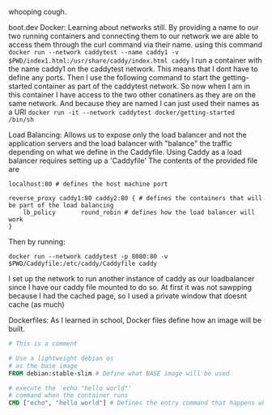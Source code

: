 whooping cough.

boot.dev
Docker:
	Learning about networks still. 
	By providing a name to our two running containers and connecting them to our network we are able to access them through the curl command via their name.
	using this command 
		```docker run --network caddytest --name caddy1 -v $PWD/index1.html:/usr/share/caddy/index.html caddy```
	I run a container with the name caddy1 on the caddytest network. This means that I dont have to define any ports.
	Then I use the following command to start the getting-started container as part of the caddytest network. So now when I am in this container I have access to the two other conatiners as they are on the same network. And because they are named I can just used their names as a URI
		```docker run -it --network caddytest docker/getting-started /bin/sh```

Load Balancing:
Allows us to expose only the load balancer and not the application servers and the load balancer with "balance" the traffic depending on what we define in the Caddyfile.
Using Caddy as a load balancer requires setting up a 'Caddyfile' The contents of the provided file are 
```
localhost:80 # defines the host machine port

reverse_proxy caddy1:80 caddy2:80 { # defines the containers that will be part of the load balancing
	lb_policy       round_robin # defines how the load balancer will work
}
```

Then by running:
```
docker run --network caddytest -p 8080:80 -v $PWD/Caddyfile:/etc/caddy/Caddyfile caddy
```
I set up the network to run another instance of caddy as our loadbalancer since I have our caddy file mounted to do so.
At first it was not sawpping because I had the cached page, so I used a private window that doesnt cache (as much)

Dockerfiles:
	As I learned in school, Docker files define how an image will be built.
```Dockerfile
# This is a comment

# Use a lightweight debian os
# as the base image
FROM debian:stable-slim # Define what BASE image will be used

# execute the 'echo "hello world"'
# command when the container runs
CMD ["echo", "hello world"]	# Defines the entry command that happens when running
```

